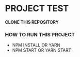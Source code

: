 # PROJECT TEST

#### CLONE THIS REPOSITORY

### HOW TO RUN THIS PROJECT

* NPM INSTALL OR YARN
* NPM START OR YARN START

